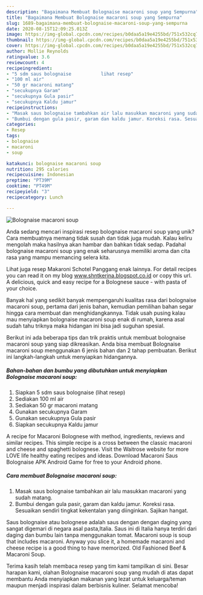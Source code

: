 ```yaml
---
description: "Bagaimana Membuat Bolognaise macaroni soup yang Sempurna"
title: "Bagaimana Membuat Bolognaise macaroni soup yang Sempurna"
slug: 1689-bagaimana-membuat-bolognaise-macaroni-soup-yang-sempurna
date: 2020-08-15T12:09:25.013Z
image: https://img-global.cpcdn.com/recipes/b0daa5a19e4255bd/751x532cq70/bolognaise-macaroni-soup-foto-resep-utama.jpg
thumbnail: https://img-global.cpcdn.com/recipes/b0daa5a19e4255bd/751x532cq70/bolognaise-macaroni-soup-foto-resep-utama.jpg
cover: https://img-global.cpcdn.com/recipes/b0daa5a19e4255bd/751x532cq70/bolognaise-macaroni-soup-foto-resep-utama.jpg
author: Mollie Reynolds
ratingvalue: 3.6
reviewcount: 4
recipeingredient:
- "5 sdm saus bolognaise           lihat resep"
- "100 ml air"
- "50 gr macaroni matang"
- "secukupnya Garam"
- "secukupnya Gula pasir"
- "secukupnya Kaldu jamur"
recipeinstructions:
- "Masak saus bolognaise tambahkan air lalu masukkan macaroni yang sudah matang."
- "Bumbui dengan gula pasir, garam dan kaldu jamur. Koreksi rasa. Sesuaikan sendiri tingkat kekentalan yang diinginkan. Sajikan hangat."
categories:
- Resep
tags:
- bolognaise
- macaroni
- soup

katakunci: bolognaise macaroni soup 
nutrition: 295 calories
recipecuisine: Indonesian
preptime: "PT39M"
cooktime: "PT49M"
recipeyield: "3"
recipecategory: Lunch

---
```



![Bolognaise macaroni soup](https://img-global.cpcdn.com/recipes/b0daa5a19e4255bd/751x532cq70/bolognaise-macaroni-soup-foto-resep-utama.jpg)

Anda sedang mencari inspirasi resep bolognaise macaroni soup yang unik? Cara membuatnya memang tidak susah dan tidak juga mudah. Kalau keliru mengolah maka hasilnya akan hambar dan bahkan tidak sedap. Padahal bolognaise macaroni soup yang enak seharusnya memiliki aroma dan cita rasa yang mampu memancing selera kita.

Lihat juga resep Makaroni Schotel Panggang enak lainnya. For detail recipes you can read it on my blog www.shntkerina.blogspot.co.id or copy this url. A delicious, quick and easy recipe for a Bolognese sauce - with pasta of your choice.

Banyak hal yang sedikit banyak mempengaruhi kualitas rasa dari bolognaise macaroni soup, pertama dari jenis bahan, kemudian pemilihan bahan segar hingga cara membuat dan menghidangkannya. Tidak usah pusing kalau mau menyiapkan bolognaise macaroni soup enak di rumah, karena asal sudah tahu triknya maka hidangan ini bisa jadi suguhan spesial.


Berikut ini ada beberapa tips dan trik praktis untuk membuat bolognaise macaroni soup yang siap dikreasikan. Anda bisa membuat Bolognaise macaroni soup menggunakan 6 jenis bahan dan 2 tahap pembuatan. Berikut ini langkah-langkah untuk menyiapkan hidangannya.

<!--inarticleads1-->

##### Bahan-bahan dan bumbu yang dibutuhkan untuk menyiapkan Bolognaise macaroni soup:

1. Siapkan 5 sdm saus bolognaise           (lihat resep)
1. Sediakan 100 ml air
1. Sediakan 50 gr macaroni matang
1. Gunakan secukupnya Garam
1. Gunakan secukupnya Gula pasir
1. Siapkan secukupnya Kaldu jamur


A recipe for Macaroni Bolognese with method, ingredients, reviews and similar recipes. This simple recipe is a cross between the classic macaroni and cheese and spaghetti bolognese. Visit the Waitrose website for more LOVE life healthy eating recipes and ideas. Download Macaroni Saus Bolognaise APK Android Game for free to your Android phone. 

<!--inarticleads2-->

##### Cara membuat Bolognaise macaroni soup:

1. Masak saus bolognaise tambahkan air lalu masukkan macaroni yang sudah matang.
1. Bumbui dengan gula pasir, garam dan kaldu jamur. Koreksi rasa. Sesuaikan sendiri tingkat kekentalan yang diinginkan. Sajikan hangat.


Saus bolognaise atau bolognese adalah saus dengan dengan daging yang sangat digemari di negara asal pasta,Italia. Saus ini di Italia hanya terdiri dari daging dan bumbu lain tanpa menggunakan tomat. Macaroni soup is soup that includes macaroni. Anyway you slice it, a homemade macaroni and cheese recipe is a good thing to have memorized. Old Fashioned Beef &amp; Macaroni Soup. 

Terima kasih telah membaca resep yang tim kami tampilkan di sini. Besar harapan kami, olahan Bolognaise macaroni soup yang mudah di atas dapat membantu Anda menyiapkan makanan yang lezat untuk keluarga/teman maupun menjadi inspirasi dalam berbisnis kuliner. Selamat mencoba!
